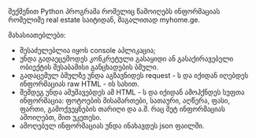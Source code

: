 შექმენით Python პროგრამა რომელიც წამოიღებს ინფორმაციას რომელიმე real estate საიტიდან, მაგალითად myhome.ge. 

მახასიათებლები: 
- შესაძელებლია იყოს console აპლიკაცია;
- უნდა გადაეცემოდეს კონკრეტული გასაყიდი ან გასაქირავებელი ობიექტის შესაბამისი განცხადების ბმული. 
- გადაცემულ ბმულზე უნდა აგზავნიდეს request - ს და იქიდან იღებდეს ინფორმაციას raw HTML - ის სახით. 
- შემდეგ უნდა ამუშავებდეს ამ HTML - ს და იქიდან ამოჰქნდეს სუფთა ინფორმაცია: ფოტოების მისამართები, სათაური, აღწერა, ფასი, ფართი, გამოქვეყნების თარიღი და ა.შ. რაც მეტ ინფორმაციას ამოიღებთ, მით უკეთესი. 
- ამოღებულ ინფორმაციას უნდა ინახავდეს json ფაილში.